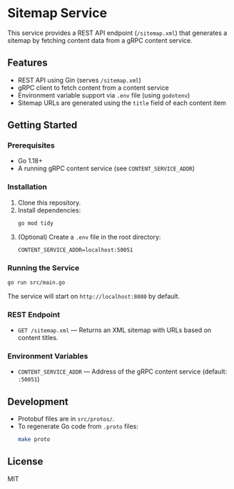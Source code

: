 # Sitemap Service

This service provides a REST API endpoint (`/sitemap.xml`) that generates a sitemap by fetching content data from a gRPC content service.

## Features
- REST API using Gin (serves `/sitemap.xml`)
- gRPC client to fetch content from a content service
- Environment variable support via `.env` file (using `godotenv`)
- Sitemap URLs are generated using the `title` field of each content item

## Getting Started

### Prerequisites
- Go 1.18+
- A running gRPC content service (see `CONTENT_SERVICE_ADDR`)

### Installation
1. Clone this repository.
2. Install dependencies:
   ```zsh
   go mod tidy
   ```
3. (Optional) Create a `.env` file in the root directory:
   ```env
   CONTENT_SERVICE_ADDR=localhost:50051
   ```

### Running the Service
```zsh
go run src/main.go
```
The service will start on `http://localhost:8080` by default.

### REST Endpoint
- `GET /sitemap.xml` — Returns an XML sitemap with URLs based on content titles.

### Environment Variables
- `CONTENT_SERVICE_ADDR` — Address of the gRPC content service (default: `:50051`)

## Development
- Protobuf files are in `src/protos/`.
- To regenerate Go code from `.proto` files:
  ```zsh
  make proto
  ```

## License
MIT
